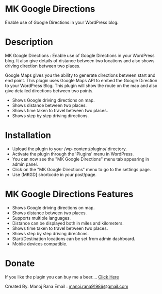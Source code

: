 MK Google Directions
====================
Enable use of Google Directions in your WordPress blog.

Description
===========
MK Google Directions :  Enable use of Google Directions in your WordPress blog. It also give details of distance between two locations and also shows driving direction between two places.

Google Maps gives you the ability to generate directions between start and end point. This plugin uses Google Maps API to embed the Google Direction to your WordPress Blog. This plugin will show the route on the map and also give detailed directions between two points.

 - Shows Google driving directions on map.
 - Shows distance between two places.
 - Shows time taken to travel between two places.
 - Shows step by step driving directions.

Installation
============

 - Upload the plugin to your /wp-content/plugins/ directory.
 - Activate the plugin through the 'Plugins' menu in WordPress.
 - You can now see the "MK Google Directions" menu tab appearing in admin panel.
 - Click on the "MK Google Directions" menu to go to the settings page.
 - Use [MKGD] shortcode in your post/page. 

MK Google Directions Features
=============================

 - Shows Google driving directions on map.
 - Shows distance between two places.
 - Supports multiple languages.
 - Distance can be displayed both in miles and kilometers.
 - Shows time taken to travel between two places.
 - Shows step by step driving directions.
 - Start/Destination locations can be set from admin dashboard.
 - Moblie devices compatible.

Donate
======

If you like the plugin you can buy me a beer.... [Click Here](https://www.paypal.com/cgi-bin/webscr?cmd=_s-xclick&hosted_button_id=7N283YV4KLEQ2)

Created By: Manoj Rana
Email : manoj.rana91986@gmail.com

